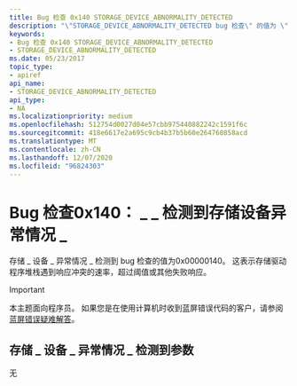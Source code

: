 ```yaml
---
title: Bug 检查 0x140 STORAGE_DEVICE_ABNORMALITY_DETECTED
description: "\"STORAGE_DEVICE_ABNORMALITY_DETECTED bug 检查\" 的值为 \"0x00000140\"，指示存储驱动程序堆栈在响应时失败。"
keywords:
- Bug 检查 0x140 STORAGE_DEVICE_ABNORMALITY_DETECTED
- STORAGE_DEVICE_ABNORMALITY_DETECTED
ms.date: 05/23/2017
topic_type:
- apiref
api_name:
- STORAGE_DEVICE_ABNORMALITY_DETECTED
api_type:
- NA
ms.localizationpriority: medium
ms.openlocfilehash: 512754d0027d04e57cbb975440882242c1591f6c
ms.sourcegitcommit: 418e6617e2a695c9cb4b37b5b60e264760858acd
ms.translationtype: MT
ms.contentlocale: zh-CN
ms.lasthandoff: 12/07/2020
ms.locfileid: "96824303"
---
```

# <a name="bug-check-0x140-storage_device_abnormality_detected"></a>Bug 检查0x140： \_ \_ 检测到存储设备异常情况 \_


存储 \_ 设备 \_ 异常情况 \_ 检测到 bug 检查的值为0x00000140。 这表示存储驱动程序堆栈遇到响应冲突的速率，超过阈值或其他失败响应。

> [!IMPORTANT]
> 本主题面向程序员。 如果您是在使用计算机时收到蓝屏错误代码的客户，请参阅[蓝屏错误疑难解答](https://www.windows.com/stopcode)。


## <a name="storage_device_abnormality_detected-parameters"></a>存储 \_ 设备 \_ 异常情况 \_ 检测到参数


无

 

 




